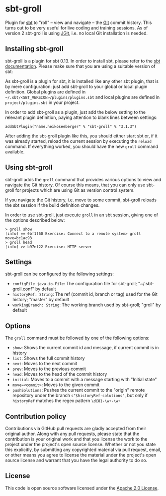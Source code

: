 # sbt-groll #

Plugin for [sbt](http://www.scala-sbt.org) to "roll" – view and navigate – the [Git](http://git-scm.com/) commit history. This turns out to be very useful for live coding and training sessions. As of version 2 sbt-groll is using [JGit](http://www.eclipse.org/jgit/), i.e. no local Git installation is needed.

## Installing sbt-groll ##

sbt-groll is a plugin for sbt 0.13. In order to install sbt, please refer to the [sbt documentation](http://www.scala-sbt.org/release/docs/Getting-Started/Setup.html). Please make sure that you are using a suitable version of sbt:

As sbt-groll is a plugin for sbt, it is installed like any other sbt plugin, that is by mere configuration: just add sbt-groll to your global or local plugin definition. Global plugins are defined in `~/.sbt/<SBT_VERSION>/plugins/plugins.sbt` and local plugins are defined in `project/plugins.sbt` in your project.

In order to add sbt-groll as a plugin, just add the below setting to the relevant plugin definition, paying attention to blank lines between settings:

```
addSbtPlugin("name.heikoseeberger" % "sbt-groll" % "3.1.3")
```

After adding the sbt-groll plugin like this, you should either start sbt or, if it was already started, reload the current session by executing the `reload` command. If everything worked, you should have the new `groll` command available.

## Using sbt-groll ##

sbt-groll adds the `groll` command that provides various options to view and navigate the Git history. Of course this means, that you can only use sbt-groll for projects which are using Git as version control system.

If you navigate the Git history, i.e. move to some commit, sbt-groll reloads the sbt session if the build definition changes.

In order to use sbt-groll, just execute `groll` in an sbt session, giving one of the options described below:

```
> groll show
[info] == 0bf1f60 Exercise: Connect to a remote system> groll move=bc1ac93
> groll head
[info] >> b97ef22 Exercise: HTTP server
```

## Settings ##

sbt-groll can be configured by the following settings:

- `configFile java.io.File`: The configuration file for sbt-groll; "~/.sbt-groll.conf" by default
- `historyRef: String`: The ref (commit id, branch or tag) used for the Git history; "master" by default
- `workingBranch: String`: The working branch used by sbt-groll; "groll" by default

## Options ##

The `groll` command must be followed by one of the following options:

- `show`: Shows the current commit id and message, if current commit is in history
- `list`: Shows the full commit history
- `next`: Moves to the next commit
- `prev`: Moves to the previous commit
- `head`: Moves to the head of the commit history
- `initial`: Moves to a commit with a message starting with "Initial state"
- `move=<commit>`: Moves to the given commit
- `pushSolutions`: Pushes the current commit to the "origin" remote repository under the branch `s"$historyRef-solutions"`, but only if `historyRef` matches the regex pattern `\d{8}-\w+-\w+`

## Contribution policy ##

Contributions via GitHub pull requests are gladly accepted from their original author. Along with any pull requests, please state that the contribution is your original work and that you license the work to the project under the project's open source license. Whether or not you state this explicitly, by submitting any copyrighted material via pull request, email, or other means you agree to license the material under the project's open source license and warrant that you have the legal authority to do so.

## License ##

This code is open source software licensed under the [Apache 2.0 License]("http://www.apache.org/licenses/LICENSE-2.0.html").

